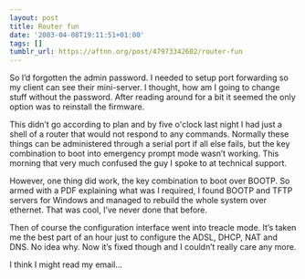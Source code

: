 ```yaml
---
layout: post
title: Router fun
date: '2003-04-08T19:11:51+01:00'
tags: []
tumblr_url: https://aftnn.org/post/47973342602/router-fun
---
```

<p>So I&rsquo;d forgotten the admin password. I needed to setup port forwarding so my client can see their mini-server. I thought, how am I going to change stuff without the password. After reading around for a bit it seemed the only option was to reinstall the firmware.</p>
<p>This didn&rsquo;t go according to plan and by five o'clock last night I had just a shell of a router that would not respond to any commands. Normally these things can be administered through a serial port if all else fails, but the key combination to boot into emergency prompt mode wasn&rsquo;t working. This morning that very much confused the guy I spoke to at technical support.</p>
<p>However, one thing did work, the key combination to boot over BOOTP. So armed with a PDF explaining what was I required, I found BOOTP and TFTP servers for Windows and managed to rebuild the whole system over ethernet. That was cool, I&rsquo;ve never done that before.</p>
<p>Then of course the configuration interface went into treacle mode. It&rsquo;s taken me the best part of an hour just to configure the ADSL, DHCP, NAT and DNS. No idea why. Now it&rsquo;s fixed though and I couldn&rsquo;t really care any more.</p>
<p>I think I might read my email&hellip;</p>
